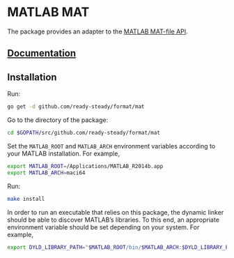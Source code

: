 # MATLAB MAT

The package provides an adapter to the [MATLAB MAT-file API][1].

## [Documentation][doc]

## Installation

Run:

```bash
go get -d github.com/ready-steady/format/mat
```

Go to the directory of the package:

```bash
cd $GOPATH/src/github.com/ready-steady/format/mat
```

Set the `MATLAB_ROOT` and `MATLAB_ARCH` environment variables according to your
MATLAB installation. For example,

```bash
export MATLAB_ROOT=/Applications/MATLAB_R2014b.app
export MATLAB_ARCH=maci64
```

Run:

```bash
make install
```

In order to run an executable that relies on this package, the dynamic linker
should be able to discover MATLAB’s libraries. To this end, an appropriate
environment variable should be set depending on your system. For example,

```bash
export DYLD_LIBRARY_PATH="$MATLAB_ROOT/bin/$MATLAB_ARCH:$DYLD_LIBRARY_PATH"
```

[1]: http://www.mathworks.com/help/pdf_doc/matlab/apiext.pdf

[doc]: http://godoc.org/github.com/ready-steady/format/mat
